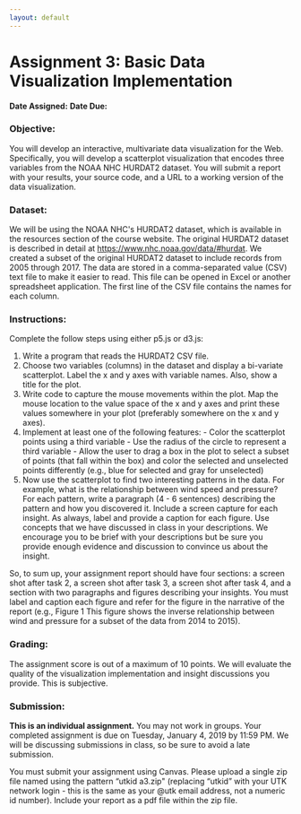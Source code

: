 ```yaml
---
layout: default
---
```


# Assignment 3: Basic Data Visualization Implementation

**Date Assigned:**
**Date Due:**

### Objective:

You will develop an interactive, multivariate data visualization for the Web.  Specifically, you will develop a scatterplot visualization that encodes three variables from the NOAA NHC HURDAT2 dataset.  You will submit a report with your results, your source code, and a URL to a working version of the data visualization.

### Dataset: 
We will be using the NOAA NHC's HURDAT2 dataset, which is available in the resources section of the course website.  The original HURDAT2 dataset is described in detail at https://www.nhc.noaa.gov/data/#hurdat.  We created a subset of the original HURDAT2 dataset to include records from 2005 through 2017.  The data are stored in a comma-separated value (CSV) text file to make it easier to read.  This file can be opened in Excel or another spreadsheet application.  The first line of the CSV file contains the names for each column.

### Instructions: 
Complete the follow steps using either p5.js or d3.js:
1. Write a program that reads the HURDAT2 CSV file.  
2. Choose two variables (columns) in the dataset and display a bi-variate scatterplot.  Label the x and y axes with variable names.  Also, show a title for the plot.
3. Write code to capture the mouse movements within the plot.  Map the mouse location to the value space of the x and y axes and print these values somewhere in your plot (preferably somewhere on the x and y axes).  
4. Implement at least one of the following features:
		- Color the scatterplot points using a third variable
		- Use the radius of the circle to represent a third variable
		- Allow the user to drag a box in the plot to select a subset of points (that fall within the box) and color the selected and unselected points differently (e.g., blue for selected and gray for unselected)
5. Now use the scatterplot to find two interesting patterns in the data.  For example, what is the relationship between wind speed and pressure?  For each pattern, write a paragraph (4 - 6 sentences) describing the pattern and how you discovered it.  Include a screen capture for each insight.  As always, label and provide a caption for each figure.  Use concepts that we have discussed in class in your descriptions.  We encourage you to be brief with your descriptions but be sure you provide enough evidence and discussion to convince us about the insight.

So, to sum up, your assignment report should have four sections: a screen shot after task 2, a screen shot after task 3, a screen shot after task 4, and a section with two paragraphs and figures describing your insights. You must label and caption each figure and refer for the figure in the narrative of the report (e.g., Figure 1  This figure shows the inverse relationship between wind and pressure for a subset of the data from 2014 to 2015).

### Grading: 
The assignment score is out of a maximum of 10 points. We will evaluate the quality of the visualization implementation and insight discussions you provide. This is subjective.

### Submission: 
**This is an individual assignment.** You may not work in groups. Your completed assignment is due on Tuesday, January 4, 2019 by 11:59 PM. We will be discussing submissions in class, so be sure to avoid a late submission.

You must submit your assignment using Canvas. Please upload a single zip file named using the pattern “utkid a3.zip" (replacing “utkid” with your UTK network login - this is the same as your @utk email address, not a numeric id number).  Include your report as a pdf file within the zip file.

